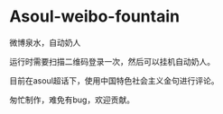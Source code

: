 # Asoul-weibo-fountain
微博泉水，自动奶人

运行时需要扫描二维码登录一次，然后可以挂机自动奶人。

目前在asoul超话下，使用中国特色社会主义金句进行评论。

匆忙制作，难免有bug，欢迎贡献。
